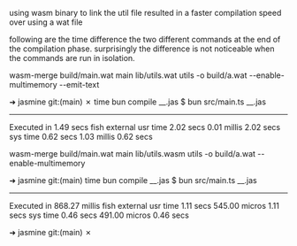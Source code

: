 using wasm binary to link the util file resulted in a faster compilation speed over using a wat file

following are the time difference the two different commands at the end of the compilation phase. surprisingly the difference is not noticeable when the commands are run in isolation.

wasm-merge build/main.wat main lib/utils.wat utils -o build/a.wat --enable-multimemory --emit-text

➜  jasmine git:(main) ✗ time bun compile __.jas
$ bun src/main.ts __.jas

________________________________________________________
Executed in    1.49 secs    fish           external
   usr time    2.02 secs    0.01 millis    2.02 secs
   sys time    0.62 secs    1.03 millis    0.62 secs

wasm-merge build/main.wat main lib/utils.wasm utils -o build/a.wat --enable-multimemory

➜  jasmine git:(main) time bun compile __.jas
$ bun src/main.ts __.jas

________________________________________________________
Executed in  868.27 millis    fish           external
   usr time    1.11 secs    545.00 micros    1.11 secs
   sys time    0.46 secs    491.00 micros    0.46 secs

➜  jasmine git:(main) ✗ 